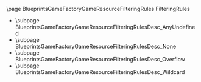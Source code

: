 \page BlueprintsGameFactoryGameResourceFilteringRules FilteringRules
- \subpage BlueprintsGameFactoryGameResourceFilteringRulesDesc_AnyUndefined
- \subpage BlueprintsGameFactoryGameResourceFilteringRulesDesc_None
- \subpage BlueprintsGameFactoryGameResourceFilteringRulesDesc_Overflow
- \subpage BlueprintsGameFactoryGameResourceFilteringRulesDesc_Wildcard
